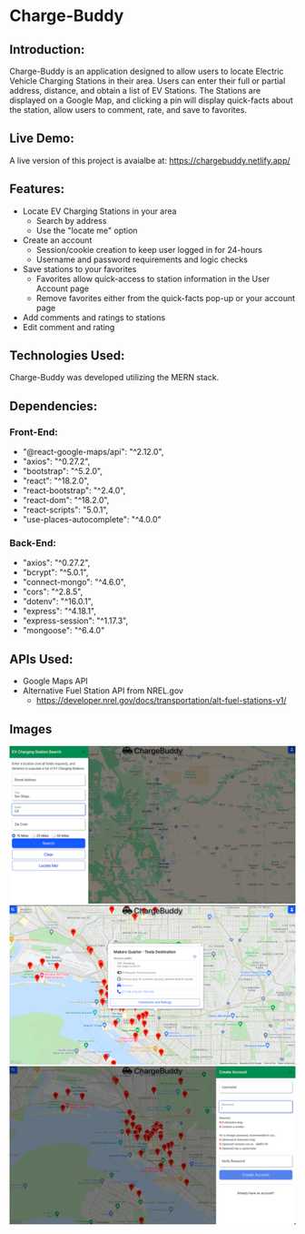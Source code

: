 # Charge-Buddy

## Introduction:

Charge-Buddy is an application designed to allow users to locate Electric Vehicle Charging Stations in their area. Users can enter their full or partial address, distance, and obtain a list of EV Stations. The Stations are displayed on a Google Map, and clicking a pin will display quick-facts about the station, allow users to comment, rate, and save to favorites.

## Live Demo:

A live version of this project is avaialbe at: https://chargebuddy.netlify.app/

## Features:

- Locate EV Charging Stations in your area
  - Search by address
  - Use the "locate me" option
- Create an account
  - Session/cookie creation to keep user logged in for 24-hours
  - Username and password requirements and logic checks
- Save stations to your favorites
  - Favorites allow quick-access to station information in the User Account page
  - Remove favorites either from the quick-facts pop-up or your account page
- Add comments and ratings to stations
- Edit comment and rating

## Technologies Used:

Charge-Buddy was developed utilizing the MERN stack.

## Dependencies:

### Front-End:

- "@react-google-maps/api": "^2.12.0",
- "axios": "^0.27.2",
- "bootstrap": "^5.2.0",
- "react": "^18.2.0",
- "react-bootstrap": "^2.4.0",
- "react-dom": "^18.2.0",
- "react-scripts": "5.0.1",
- "use-places-autocomplete": "^4.0.0"

### Back-End:

- "axios": "^0.27.2",
- "bcrypt": "^5.0.1",
- "connect-mongo": "^4.6.0",
- "cors": "^2.8.5",
- "dotenv": "^16.0.1",
- "express": "^4.18.1",
- "express-session": "^1.17.3",
- "mongoose": "^6.4.0"

## APIs Used:

- Google Maps API
- Alternative Fuel Station API from NREL.gov
  - https://developer.nrel.gov/docs/transportation/alt-fuel-stations-v1/

## Images

![Search](./images/search.png)
![Results](./images/results.png)
![Account Creation](./images/create%20account.png)
